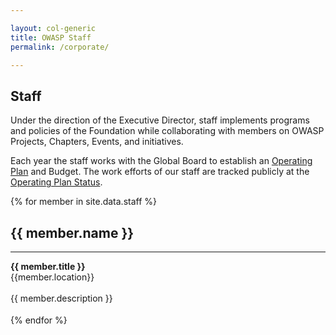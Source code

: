 ```yaml
---

layout: col-generic
title: OWASP Staff
permalink: /corporate/

---
```


<h2>Staff</h2>
<p>
Under the direction of the Executive Director, staff implements programs and policies of the Foundation while collaborating with members on OWASP Projects, Chapters, Events, and initiatives.</p>
<p>
Each year the staff works with the Global Board to establish an <a href="https://owasp.org/www-staff/operating-plan/2022/">Operating Plan</a> and Budget. The work efforts of our staff are tracked publicly at the <a href="/www-staff/operating-plan/2021/status-2021">Operating Plan Status</a>.
</p>

<section id="staff" class="corporate">
<div>	
 {% for member in site.data.staff %}
    <div class="member-container">
        <div class="member-img-container">	
            <div class="member-img" style="background-image: url(/assets/images{{ member.image }});">
            </div>
        </div>
        <div class="member-caption"><h2>{{ member.name }}</h2><hr><strong>{{ member.title }}</strong><br/><div class="member-location">{{member.location}}</div></div><br/>
        <div class="member-info">{{ member.description }}</div>	
    </div>
    <div style="height:18px;"></div>
{% endfor %}	
</div>
</section>


